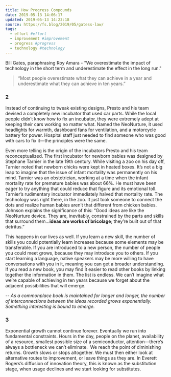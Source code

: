 ```yaml
---
title: How Progress Compounds
date: 2019-05-13 14:06:17
updated: 2019-05-13 14:23:18
source: https://fs.blog/2019/05/gatess-law/
tags:
  - effort #effort
  - improvement #improvement
  - progress #progress
  - technology #technology
---
```

Bill Gates, paraphrasing Roy Amara - "We overestimate the impact of technology in the short term and underestimate the effect in the long run."

> “Most people overestimate what they can achieve in a year and underestimate what they can achieve in ten years.”

### 2

Instead of continuing to tweak existing designs, Presto and his team devised a completely new incubator that used car parts. While the local people didn’t know how to fix an incubator, they were extremely adept at keeping their cars working no matter what. Named the NeoNurture, it used headlights for warmth, dashboard fans for ventilation, and a motorcycle battery for power. Hospital staff just needed to find someone who was good with cars to fix it—the principles were the same.

Even more telling is the origin of the incubators Presto and his team reconceptualized. The first incubator for newborn babies was designed by Stephane Tarnier in the late 19th century. While visiting a zoo on his day off, Tarnier noted that newborn chicks were kept in heated boxes. It’s not a big leap to imagine that the issue of infant mortality was permanently on his mind. Tarnier was an obstetrician, working at a time when the infant mortality rate for premature babies was about 66%. He must have been eager to try anything that could reduce that figure and its emotional toll. Tarnier’s rudimentary incubator immediately halved that mortality rate. The technology was right there, in the zoo. It just took someone to connect the dots and realize human babies aren’t that different from chicken babies.
Johnson explains the significance of this: “Good ideas are like the NeoNurture device. They are, inevitably, constrained by the parts and skills that surround them…__ideas are works of bricolage__; they’re built out of that detritus.”

This happens in our lives as well. If you learn a new skill, the number of skills you could potentially learn increases because some elements may be transferable. If you are introduced to a new person, the number of people you could meet grows, because they may introduce you to others. If you start learning a language, native speakers may be more willing to have conversations with you in it, meaning you can get a broader understanding. If you read a new book, you may find it easier to read other books by linking together the information in them. The list is endless. We can’t imagine what we’re capable of achieving in ten years because we forget about the adjacent possibilities that will emerge.

*\-- As a commonplace book is maintained for longer and longer, the number of interconnections between the ideas recorded grows exponentially. Something interesting is bound to emerge.*

### 3

Exponential growth cannot continue forever. Eventually we run into fundamental constraints. Hours in the day, people on the planet, availability of a resource, smallest possible size of a semiconductor, attention—there’s always a bottleneck we can’t eliminate.  We reach the point of diminishing returns. Growth slows or stops altogether. We must then either look at alternative routes to improvement, or leave things as they are. In Everett Rogers’s diffusion of innovation theory, this is known as the substitution stage, when usage declines and we start looking for substitutes.